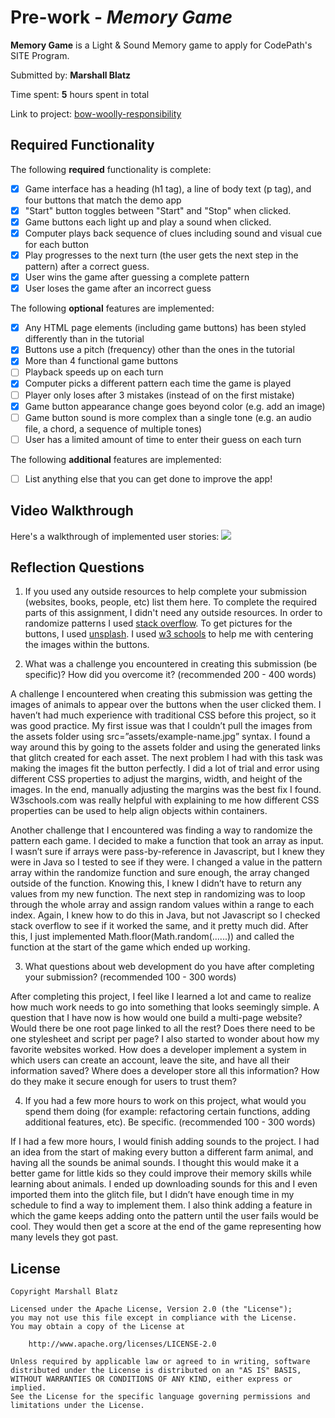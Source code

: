 # Pre-work - *Memory Game*

**Memory Game** is a Light & Sound Memory game to apply for CodePath's SITE Program. 

Submitted by: **Marshall Blatz**

Time spent: **5** hours spent in total

Link to project: [bow-woolly-responsibility](https://glitch.com/edit/#!/bow-woolly-responsibility)

## Required Functionality

The following **required** functionality is complete:

* [X] Game interface has a heading (h1 tag), a line of body text (p tag), and four buttons that match the demo app
* [X] "Start" button toggles between "Start" and "Stop" when clicked. 
* [X] Game buttons each light up and play a sound when clicked. 
* [X] Computer plays back sequence of clues including sound and visual cue for each button
* [X] Play progresses to the next turn (the user gets the next step in the pattern) after a correct guess. 
* [X] User wins the game after guessing a complete pattern
* [X] User loses the game after an incorrect guess

The following **optional** features are implemented:

* [X] Any HTML page elements (including game buttons) has been styled differently than in the tutorial
* [X] Buttons use a pitch (frequency) other than the ones in the tutorial
* [X] More than 4 functional game buttons
* [ ] Playback speeds up on each turn
* [X] Computer picks a different pattern each time the game is played
* [ ] Player only loses after 3 mistakes (instead of on the first mistake)
* [X] Game button appearance change goes beyond color (e.g. add an image)
* [ ] Game button sound is more complex than a single tone (e.g. an audio file, a chord, a sequence of multiple tones)
* [ ] User has a limited amount of time to enter their guess on each turn

The following **additional** features are implemented:

- [ ] List anything else that you can get done to improve the app!

## Video Walkthrough

Here's a walkthrough of implemented user stories:
![](https://cdn.glitch.com/f6a12758-3c8f-401c-93ce-268b3e3eecf6%2Fezgif.com-gif-maker.gif?v=1616542696901)


## Reflection Questions
1. If you used any outside resources to help complete your submission (websites, books, people, etc) list them here. 
To complete the required parts of this assignment, I didn't need any 
outside resources. In order to randomize patterns I used [stack overflow](https://stackoverflow.com/questions/4550505/getting-a-random-value-from-a-javascript-array).
To get pictures for the buttons, I used [unsplash](https://unsplash.com/).
I used [w3 schools](https://www.w3schools.com/css/css_align.asp) to help me with centering the images within the buttons.


2. What was a challenge you encountered in creating this submission (be specific)? How did you overcome it? (recommended 200 - 400 words) 

A challenge I encountered when creating this submission was getting the images of animals to appear over the buttons when the user clicked them. I haven’t had much experience with traditional CSS before this project, so it was good practice. My first issue was that I couldn’t pull the images from the assets folder using src=”assets/example-name.jpg” syntax. I found a way around this by going to the assets folder and using the generated links that glitch created for each asset. The next problem I had with this task was making the images fit the button perfectly. I did a lot of trial and error using different CSS properties to adjust the margins, width, and height of the images. In the end, manually adjusting the margins was the best fix I found. W3schools.com was really helpful with explaining to me how different CSS properties can be used to help align objects within containers.

Another challenge that I encountered was finding a way to randomize the pattern each game. I decided to make a function that took an array as input. I wasn’t sure if arrays were pass-by-reference in Javascript, but I knew they were in Java so I tested to see if they were. I changed a value in the pattern array within the randomize function and sure enough, the array changed outside of the function. Knowing this, I knew I didn’t have to return any values from my new function. The next step in randomizing was to loop through the whole array and assign random values within a range to each index. Again, I knew how to do this in Java, but not Javascript so I checked stack overflow to see if it worked the same, and it pretty much did. After this, I just implemented Math.floor(Math.random(......)) and called the function at the start of the game which ended up working.


3. What questions about web development do you have after completing your submission? (recommended 100 - 300 words)

After completing this project, I feel like I learned a lot and came to realize how much work needs to go into something that looks seemingly simple. A question that I have now is how would one build a multi-page website? Would there be one root page linked to all the rest? Does there need to be one stylesheet and script per page? I also started to wonder about how my favorite websites worked. How does a developer implement a system in which users can create an account, leave the site, and have all their information saved? Where does a developer store all this information? How do they make it secure enough for users to trust them?


4. If you had a few more hours to work on this project, what would you spend them doing (for example: refactoring certain functions, adding additional features, etc). Be specific. (recommended 100 - 300 words) 

If I had a few more hours, I would finish adding sounds to the project. I had an idea from the start of making every button a different farm animal, and having all the sounds be animal sounds. I thought this would make it a better game for little kids so they could improve their memory skills while learning about animals. I ended up downloading sounds for this and I even imported them into the glitch file, but I didn’t have enough time in my schedule to find a way to implement them. I also think adding a feature in which the game keeps adding onto the pattern until the user fails would be cool. They would then get a score at the end of the game representing how many levels they got past.



## License

    Copyright Marshall Blatz

    Licensed under the Apache License, Version 2.0 (the "License");
    you may not use this file except in compliance with the License.
    You may obtain a copy of the License at

        http://www.apache.org/licenses/LICENSE-2.0

    Unless required by applicable law or agreed to in writing, software
    distributed under the License is distributed on an "AS IS" BASIS,
    WITHOUT WARRANTIES OR CONDITIONS OF ANY KIND, either express or implied.
    See the License for the specific language governing permissions and
    limitations under the License.
